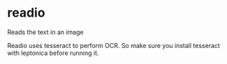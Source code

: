 # readio
Reads the text in an image

Readio uses tesseract to perform OCR. So make sure you install tesseract with leptonica before running it.
